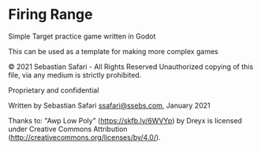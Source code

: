 # Firing Range

Simple Target practice game written in Godot

This can be used as a template for making more complex games

&copy; 2021 Sebastian Safari - All Rights Reserved
Unauthorized copying of this file, via any medium is strictly prohibited.

Proprietary and confidential

Written by Sebastian Safari <ssafari@ssebs.com>, January 2021

Thanks to:
"Awp Low Poly" (https://skfb.ly/6WVYp) by Dreyx is licensed under Creative Commons Attribution (http://creativecommons.org/licenses/by/4.0/).
